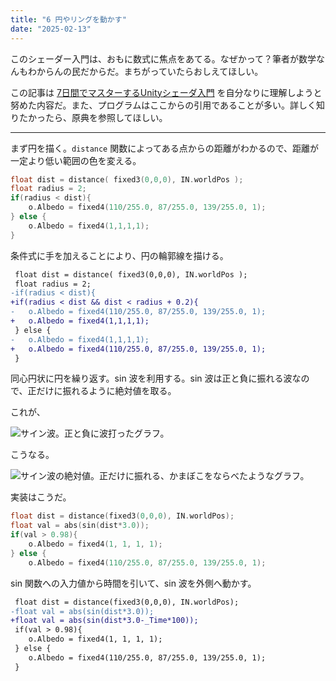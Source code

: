 ```yaml
---
title: "6 円やリングを動かす"
date: "2025-02-13"
---
```


このシェーダー入門は、おもに数式に焦点をあてる。なぜかって？筆者が数学なんもわからんの民だからだ。まちがっていたらおしえてほしい。

この記事は [7日間でマスターするUnityシェーダ入門](https://nn-hokuson.hatenablog.com/entry/2018/02/15/140037) を自分なりに理解しようと努めた内容だ。また、プログラムはここからの引用であることが多い。詳しく知りたかったら、原典を参照してほしい。

---

まず円を描く。`distance` 関数によってある点からの距離がわかるので、距離が一定より低い範囲の色を変える。

```c
float dist = distance( fixed3(0,0,0), IN.worldPos );
float radius = 2;
if(radius < dist){
	o.Albedo = fixed4(110/255.0, 87/255.0, 139/255.0, 1);
} else {
	o.Albedo = fixed4(1,1,1,1);
}
```

条件式に手を加えることにより、円の輪郭線を描ける。

```diff
 float dist = distance( fixed3(0,0,0), IN.worldPos );
 float radius = 2;
-if(radius < dist){
+if(radius < dist && dist < radius + 0.2){
-	o.Albedo = fixed4(110/255.0, 87/255.0, 139/255.0, 1);
+	o.Albedo = fixed4(1,1,1,1);
 } else {
-	o.Albedo = fixed4(1,1,1,1);
+	o.Albedo = fixed4(110/255.0, 87/255.0, 139/255.0, 1);
 }
```

同心円状に円を繰り返す。sin 波を利用する。sin 波は正と負に振れる波なので、正だけに振れるように絶対値を取る。

これが、

![サイン波。正と負に波打ったグラフ。](https://i.imgur.com/Rz1KFUr.png)

こうなる。

![サイン波の絶対値。正だけに振れる、かまぼこをならべたようなグラフ。](https://i.imgur.com/hDjU1ik.png)

実装はこうだ。

```c
float dist = distance(fixed3(0,0,0), IN.worldPos);
float val = abs(sin(dist*3.0));
if(val > 0.98){
	o.Albedo = fixed4(1, 1, 1, 1);
} else {
	o.Albedo = fixed4(110/255.0, 87/255.0, 139/255.0, 1);
```

sin 関数への入力値から時間を引いて、sin 波を外側へ動かす。

```diff
 float dist = distance(fixed3(0,0,0), IN.worldPos);
-float val = abs(sin(dist*3.0));
+float val = abs(sin(dist*3.0-_Time*100));
 if(val > 0.98){
 	o.Albedo = fixed4(1, 1, 1, 1);
 } else {
 	o.Albedo = fixed4(110/255.0, 87/255.0, 139/255.0, 1);
 }
```


